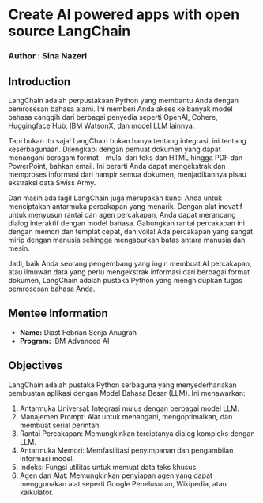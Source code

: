 # Create AI powered apps with open source LangChain
### **Author : Sina Nazeri**

## Introduction
LangChain adalah perpustakaan Python yang membantu Anda dengan pemrosesan bahasa alami. Ini memberi Anda akses ke banyak model bahasa canggih dari berbagai penyedia seperti OpenAI, Cohere, Huggingface Hub, IBM WatsonX, dan model LLM lainnya.

Tapi bukan itu saja! LangChain bukan hanya tentang integrasi, ini tentang keserbagunaan. Dilengkapi dengan pemuat dokumen yang dapat menangani beragam format - mulai dari teks dan HTML hingga PDF dan PowerPoint, bahkan email. Ini berarti Anda dapat mengekstrak dan memproses informasi dari hampir semua dokumen, menjadikannya pisau ekstraksi data Swiss Army.

Dan masih ada lagi! LangChain juga merupakan kunci Anda untuk menciptakan antarmuka percakapan yang menarik. Dengan alat inovatif untuk menyusun rantai dan agen percakapan, Anda dapat merancang dialog interaktif dengan model bahasa. Gabungkan rantai percakapan ini dengan memori dan templat cepat, dan voila! Ada percakapan yang sangat mirip dengan manusia sehingga mengaburkan batas antara manusia dan mesin.

Jadi, baik Anda seorang pengembang yang ingin membuat AI percakapan, atau ilmuwan data yang perlu mengekstrak informasi dari berbagai format dokumen, LangChain adalah pustaka Python yang menghidupkan tugas pemrosesan bahasa Anda.

## Mentee Information
- **Name:** Diast Febrian Senja Anugrah
- **Program:** IBM Advanced AI

## Objectives
LangChain adalah pustaka Python serbaguna yang menyederhanakan pembuatan aplikasi dengan Model Bahasa Besar (LLM). Ini menawarkan:
1. Antarmuka Universal: Integrasi mulus dengan berbagai model LLM.
2. Manajemen Prompt: Alat untuk menangani, mengoptimalkan, dan membuat serial perintah.
3. Rantai Percakapan: Memungkinkan terciptanya dialog kompleks dengan LLM.
4. Antarmuka Memori: Memfasilitasi penyimpanan dan pengambilan informasi model.
5. Indeks: Fungsi utilitas untuk memuat data teks khusus.
6. Agen dan Alat: Memungkinkan penyiapan agen yang dapat menggunakan alat seperti Google Penelusuran, Wikipedia, atau kalkulator.
